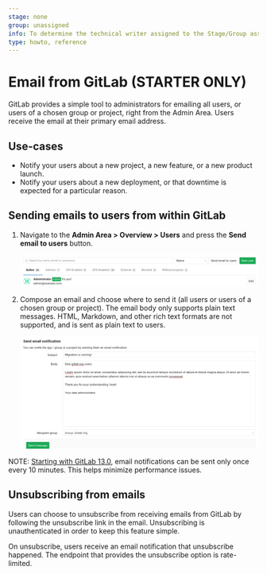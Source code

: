 ```yaml
---
stage: none
group: unassigned
info: To determine the technical writer assigned to the Stage/Group associated with this page, see https://about.gitlab.com/handbook/engineering/ux/technical-writing/#assignments
type: howto, reference
---
```


# Email from GitLab **(STARTER ONLY)**

GitLab provides a simple tool to administrators for emailing all users, or users of
a chosen group or project, right from the Admin Area. Users receive the email
at their primary email address.

## Use-cases

- Notify your users about a new project, a new feature, or a new product launch.
- Notify your users about a new deployment, or that downtime is expected
  for a particular reason.

## Sending emails to users from within GitLab

1. Navigate to the **Admin Area > Overview > Users** and press the
   **Send email to users** button.

   ![admin users](email1.png)

1. Compose an email and choose where to send it (all users or users of a
   chosen group or project). The email body only supports plain text messages.
   HTML, Markdown, and other rich text formats are not supported, and is
   sent as plain text to users.

   ![compose an email](email2.png)

NOTE:
[Starting with GitLab 13.0](https://gitlab.com/gitlab-org/gitlab/-/issues/31509), email notifications can be sent only once every 10 minutes. This helps minimize performance issues.

## Unsubscribing from emails

Users can choose to unsubscribe from receiving emails from GitLab by following
the unsubscribe link in the email. Unsubscribing is unauthenticated in order
to keep this feature simple.

On unsubscribe, users receive an email notification that unsubscribe happened.
The endpoint that provides the unsubscribe option is rate-limited.

<!-- ## Troubleshooting

Include any troubleshooting steps that you can foresee. If you know beforehand what issues
one might have when setting this up, or when something is changed, or on upgrading, it's
important to describe those, too. Think of things that may go wrong and include them here.
This is important to minimize requests for support, and to avoid doc comments with
questions that you know someone might ask.

Each scenario can be a third-level heading, e.g. `### Getting error message X`.
If you have none to add when creating a doc, leave this section in place
but commented out to help encourage others to add to it in the future. -->
